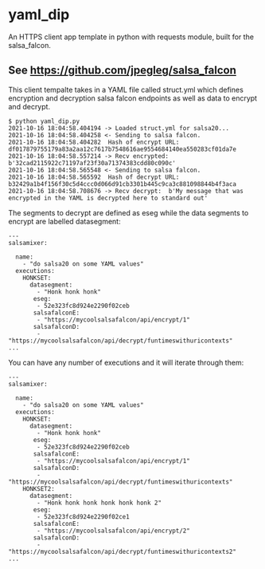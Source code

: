 # yaml_dip
An HTTPS client app template in python with requests module, built for the salsa_falcon.

## See https://github.com/jpegleg/salsa_falcon

This client tempalte takes in a YAML file called struct.yml which defines encryption and decryption salsa falcon endpoints
as well as data to encrypt and decrypt.

```
$ python yaml_dip.py
2021-10-16 18:04:58.404194 -> Loaded struct.yml for salsa20...
2021-10-16 18:04:58.404258 <- Sending to salsa falcon.
2021-10-16 18:04:58.404282  Hash of encrypt URL:  df017879755179a83a2aa12c7617b7548616ae9554684140ea550283cf01da7e
2021-10-16 18:04:58.557214 -> Recv encrypted:  b'32cad2115922c71197af23f30a71374383cdd80c090c'
2021-10-16 18:04:58.565548 <- Sending to salsa falcon.
2021-10-16 18:04:58.565592  Hash of decrypt URL:  b32429a1b4f156f30c5d4ccc0d066d91cb3301b445c9ca3c881098844b4f3aca
2021-10-16 18:04:58.708676 -> Recv decrypt:  b'My message that was encrypted in the YAML is decrypted here to standard out'
```

The segments to decrypt are defined as eseg while the data segments to encrypt are labelled datasegment:

```
---
salsamixer:

  name:
    - "do salsa20 on some YAML values"
  executions:
    HONKSET:
      datasegment:
        - "Honk honk honk"
       eseg:
        - 52e323fc8d924e2290f02ceb
       salsafalconE:
        - "https://mycoolsalsafalcon/api/encrypt/1"
       salsafalconD:
        - "https://mycoolsalsafalcon/api/decrypt/funtimeswithuricontexts"
...   
```

You can have any number of executions and it will iterate through them:

```
---
salsamixer:

  name:
    - "do salsa20 on some YAML values"
  executions:
    HONKSET:
      datasegment:
        - "Honk honk honk"
       eseg:
        - 52e323fc8d924e2290f02ceb
       salsafalconE:
        - "https://mycoolsalsafalcon/api/encrypt/1"
       salsafalconD:
        - "https://mycoolsalsafalcon/api/decrypt/funtimeswithuricontexts"
    HONKSET2:
      datasegment:
        - "Honk honk honk honk honk honk 2"
       eseg:
        - 52e323fc8d924e2290f02ce1
       salsafalconE:
        - "https://mycoolsalsafalcon/api/encrypt/2"
       salsafalconD:
        - "https://mycoolsalsafalcon/api/decrypt/funtimeswithuricontexts2"        
...   
```
